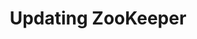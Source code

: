 ---
title: Updating ZooKeeper
menu:
  docs_{{ .version }}:
    identifier: zk-update-version
    name: Update Version
    parent: zk-zookeeper-guides
    weight: 50
menu_name: docs_{{ .version }}
---